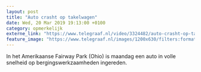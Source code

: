 ```yaml
---
layout: post
title: "Auto crasht op takelwagen"
date: Wed, 20 Mar 2019 19:13:00 +0100
category: opmerkelijk
externe_link: "https://www.telegraaf.nl/video/3324482/auto-crasht-op-takelwagen"
feature_image: "https://www.telegraaf.nl/images/1200x630/filters:format(jpeg):quality(80)/cdn-kiosk-api.telegraaf.nl/317d5712-4c06-11e9-b5b3-02c309bc01c1.jpg"
---
```


<p class="intro">In het Amerikaanse Fairway Park (Ohio) is maandag een auto in volle snelheid op bergingswerkzaamheden ingereden.</p>
